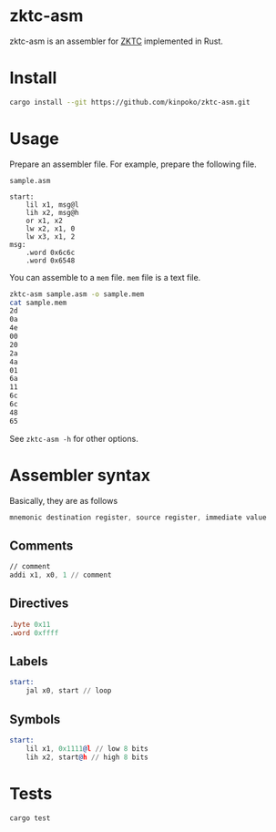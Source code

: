 # zktc-asm

zktc-asm is an assembler for [ZKTC](https://github.com/kinpoko/zktc) implemented in Rust.

# Install

```sh
cargo install --git https://github.com/kinpoko/zktc-asm.git
```

# Usage

Prepare an assembler file. For example, prepare the following file.

`sample.asm`

```
start:
	lil x1, msg@l
	lih x2, msg@h
	or x1, x2
	lw x2, x1, 0
	lw x3, x1, 2
msg:
	.word 0x6c6c
	.word 0x6548
```

You can assemble to a `mem` file. `mem` file is a text file.

```sh
zktc-asm sample.asm -o sample.mem
cat sample.mem
2d
0a
4e
00
20
2a
4a
01
6a
11
6c
6c
48
65

```

See `zktc-asm -h` for other options.

# Assembler syntax

Basically, they are as follows

```asm
mnemonic destination register, source register, immediate value
```

## Comments

```asm
// comment
addi x1, x0, 1 // comment
```

## Directives

```asm
.byte 0x11
.word 0xffff
```

## Labels

```asm
start:
	jal x0, start // loop
```

## Symbols

```asm
start:
	lil x1, 0x1111@l // low 8 bits
	lih x2, start@h // high 8 bits
```

# Tests

```bash
cargo test
```
